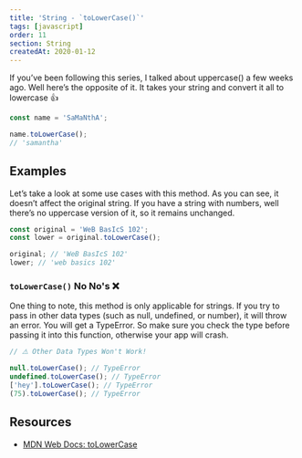 ```yaml
---
title: 'String - `toLowerCase()`'
tags: [javascript]
order: 11
section: String
createdAt: 2020-01-12
---
```


If you’ve been following this series, I talked about uppercase() a few weeks ago. Well here’s the opposite of it. It takes your string and convert it all to lowercase 👍

```javascript
const name = 'SaMaNthA';

name.toLowerCase();
// 'samantha'
```

## Examples

Let’s take a look at some use cases with this method. As you can see, it doesn’t affect the original string. If you have a string with numbers, well there’s no uppercase version of it, so it remains unchanged.

```javascript
const original = 'WeB BasIcS 102';
const lower = original.toLowerCase();

original; // 'WeB BasIcS 102'
lower; // 'web basics 102'
```

### `toLowerCase()` No No's ❌

One thing to note, this method is only applicable for strings. If you try to pass in other data types (such as null, undefined, or number), it will throw an error. You will get a TypeError. So make sure you check the type before passing it into this function, otherwise your app will crash.

```javascript
// ⚠️ Other Data Types Won't Work!

null.toLowerCase(); // TypeError
undefined.toLowerCase(); // TypeError
['hey'].toLowerCase(); // TypeError
(75).toLowerCase(); // TypeError
```

## Resources

- [MDN Web Docs: toLowerCase](https://developer.mozilla.org/en-US/docs/Web/JavaScript/Reference/Global_Objects/String/toLowerCase)
